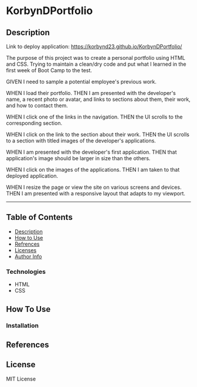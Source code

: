 # KorbynDPortfolio

## Description

Link to deploy application: https://korbynd23.github.io/KorbynDPortfolio/

The purpose of this project was to create a personal portfolio using HTML and CSS. Trying to maintain a clean/dry code and put what I learned in the first week of Boot Camp to the test. 

GIVEN I need to sample a potential employee's previous work.

WHEN I load their portfolio.
THEN I am presented with the developer's name, a recent photo or avatar, and links to sections about them, their work, and how to contact them.

WHEN I click one of the links in the navigation.
THEN the UI scrolls to the corresponding section.

WHEN I click on the link to the section about their work.
THEN the UI scrolls to a section with titled images of the developer's applications.

WHEN I am presented with the developer's first application.
THEN that application's image should be larger in size than the others.

WHEN I click on the images of the applications.
THEN I am taken to that deployed application.

WHEN I resize the page or view the site on various screens and devices.
THEN I am presented with a responsive layout that adapts to my viewport.

---

## Table of Contents

- [Description](#descritption)
- [How to Use](#how-to-use) 
- [Refrences](#references)
- [Licenses](#license)
- [Author Info](#Author-Info)


### Technologies

- HTML
- CSS

## How To Use


### Installation


## References


## License

MIT License